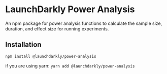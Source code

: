 # LaunchDarkly Power Analysis
An npm package for power analysis functions to calculate the sample size, duration, and effect size for running experiments.

## Installation
`npm install @launchdarkly/power-analysis`

if you are using yarn:
`yarn add @launchdarkly/power-analysis`


